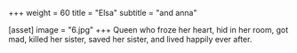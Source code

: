 +++
weight = 60
title = "Elsa"
subtitle = "and anna"

[asset]
  image = "6.jpg"
+++
Queen who froze her heart, hid in her room, got mad, killed her sister, saved her sister, and lived happily ever after.